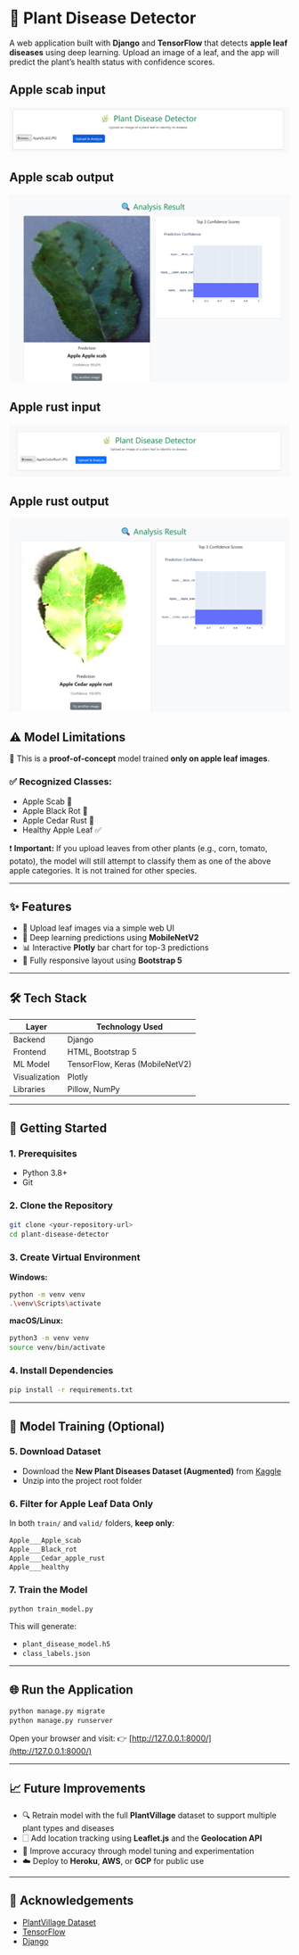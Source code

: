 # 🌿 Plant Disease Detector

A web application built with **Django** and **TensorFlow** that detects **apple leaf diseases** using deep learning. Upload an image of a leaf, and the app will predict the plant’s health status with confidence scores.
## Apple scab input
![Apple scab input](screenshots/apple-scab-input.png)

## Apple scab output
![Apple scab output](screenshots/apple-scab-output.png)

## Apple rust input
![Apple rust input](screenshots/apple-rust-input.png)

## Apple rust output
![Apple rust output](screenshots/apple-rust-output.png)

## ⚠️ Model Limitations

🚧 This is a **proof-of-concept** model trained **only on apple leaf images**.

### ✅ Recognized Classes:

* Apple Scab 🍏
* Apple Black Rot 🍎
* Apple Cedar Rust 🌲
* Healthy Apple Leaf ✅

❗ **Important:** If you upload leaves from other plants (e.g., corn, tomato, potato), the model will still attempt to classify them as one of the above apple categories. It is not trained for other species.

---

## ✨ Features

* 📄 Upload leaf images via a simple web UI
* 🤖 Deep learning predictions using **MobileNetV2**
* 📊 Interactive **Plotly** bar chart for top-3 predictions
* 📱 Fully responsive layout using **Bootstrap 5**

---

## 🛠️ Tech Stack

| Layer         | Technology Used                 |
| ------------- | ------------------------------- |
| Backend       | Django                          |
| Frontend      | HTML, Bootstrap 5               |
| ML Model      | TensorFlow, Keras (MobileNetV2) |
| Visualization | Plotly                          |
| Libraries     | Pillow, NumPy                   |

---

## 🚀 Getting Started

### 1. Prerequisites

* Python 3.8+
* Git

### 2. Clone the Repository

```bash
git clone <your-repository-url>
cd plant-disease-detector
```

### 3. Create Virtual Environment

**Windows:**

```bash
python -m venv venv
.\venv\Scripts\activate
```

**macOS/Linux:**

```bash
python3 -m venv venv
source venv/bin/activate
```

### 4. Install Dependencies

```bash
pip install -r requirements.txt
```

---

## 🧪 Model Training (Optional)

### 5. Download Dataset

* Download the **New Plant Diseases Dataset (Augmented)** from [Kaggle](https://www.kaggle.com/datasets/vipoooool/new-plant-diseases-dataset)
* Unzip into the project root folder

### 6. Filter for Apple Leaf Data Only

In both `train/` and `valid/` folders, **keep only**:

```
Apple___Apple_scab
Apple___Black_rot
Apple___Cedar_apple_rust
Apple___healthy
```

### 7. Train the Model

```bash
python train_model.py
```

This will generate:

* `plant_disease_model.h5`
* `class_labels.json`

---

## 🌐 Run the Application

```bash
python manage.py migrate
python manage.py runserver
```

Open your browser and visit:
👉 [http://127.0.0.1:8000/](http://127.0.0.1:8000/)

---

## 📈 Future Improvements

* 🔍 Retrain model with the full **PlantVillage** dataset to support multiple plant types and diseases
* 🗌️ Add location tracking using **Leaflet.js** and the **Geolocation API**
* 🎯 Improve accuracy through model tuning and experimentation
* ☁️ Deploy to **Heroku**, **AWS**, or **GCP** for public use

---


## 🙌 Acknowledgements

* [PlantVillage Dataset](https://www.kaggle.com/datasets/vipoooool/new-plant-diseases-dataset)
* [TensorFlow](https://www.tensorflow.org/)
* [Django](https://www.djangoproject.com/)

[^1]: 
